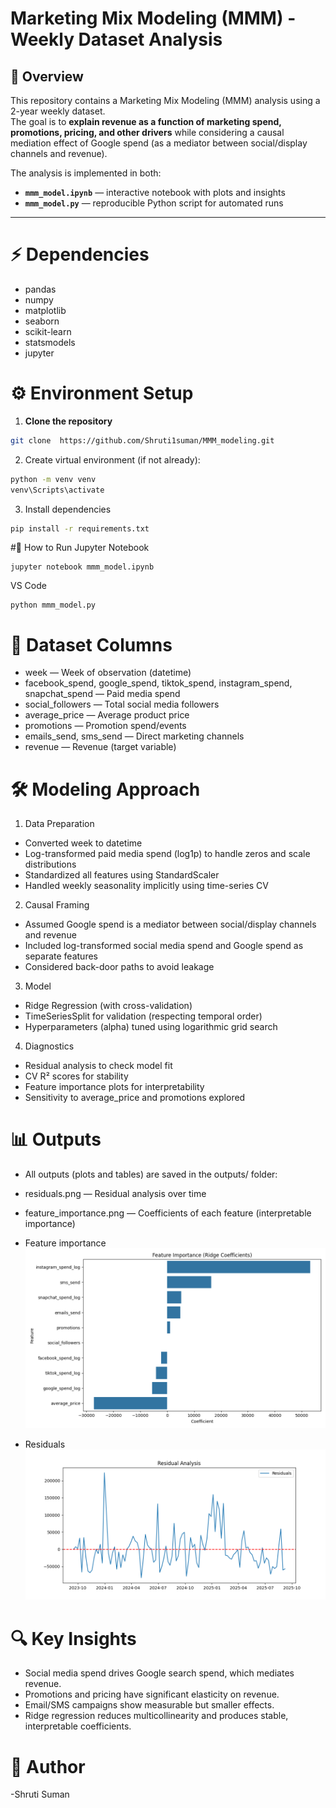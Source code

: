 # Marketing Mix Modeling (MMM) - Weekly Dataset Analysis

## 📌 Overview
This repository contains a Marketing Mix Modeling (MMM) analysis using a 2-year weekly dataset.  
The goal is to **explain revenue as a function of marketing spend, promotions, pricing, and other drivers** while considering a causal mediation effect of Google spend (as a mediator between social/display channels and revenue).

The analysis is implemented in both:
- **`mmm_model.ipynb`** — interactive notebook with plots and insights  
- **`mmm_model.py`** — reproducible Python script for automated runs  

---

# ⚡ Dependencies
- pandas
- numpy
- matplotlib
- seaborn
- scikit-learn
- statsmodels
- jupyter

# ⚙️ Environment Setup

1. **Clone the repository**
```bash
git clone  https://github.com/Shruti1suman/MMM_modeling.git

```
2. Create virtual environment (if not already):
 ```bash
 python -m venv venv
venv\Scripts\activate 
```
3. Install dependencies
``` bash
pip install -r requirements.txt
```

#🚀 How to Run
 Jupyter Notebook
 ```
jupyter notebook mmm_model.ipynb
```
VS Code
```
python mmm_model.py
```

# 🧩 Dataset Columns
- week — Week of observation (datetime)
- facebook_spend, google_spend, tiktok_spend, instagram_spend, snapchat_spend — Paid media spend
- social_followers — Total social media followers
- average_price — Average product price
- promotions — Promotion spend/events
- emails_send, sms_send — Direct marketing channels
- revenue — Revenue (target variable)

# 🛠️ Modeling Approach
1. Data Preparation
- Converted week to datetime
- Log-transformed paid media spend (log1p) to handle zeros and scale distributions
- Standardized all features using StandardScaler
- Handled weekly seasonality implicitly using time-series CV

2. Causal Framing
- Assumed Google spend is a mediator between social/display channels and revenue
- Included log-transformed social media spend and Google spend as separate features
- Considered back-door paths to avoid leakage

3. Model
- Ridge Regression (with cross-validation)
- TimeSeriesSplit for validation (respecting temporal order)
- Hyperparameters (alpha) tuned using logarithmic grid search

4. Diagnostics
- Residual analysis to check model fit
- CV R² scores for stability
- Feature importance plots for interpretability
- Sensitivity to average_price and promotions explored

# 📊 Outputs
- All outputs (plots and tables) are saved in the outputs/ folder:
- residuals.png — Residual analysis over time
- feature_importance.png — Coefficients of each feature (interpretable importance)

- Feature importance <br>
  ![Screenshot](./outputs/feature_importance.png)
- Residuals <br>
  ![Screenshot](./outputs/residuals.png)

  

# 🔍 Key Insights
- Social media spend drives Google search spend, which mediates revenue.
- Promotions and pricing have significant elasticity on revenue.
- Email/SMS campaigns show measurable but smaller effects.
- Ridge regression reduces multicollinearity and produces stable, interpretable coefficients.


# 📝 Author

-Shruti Suman
